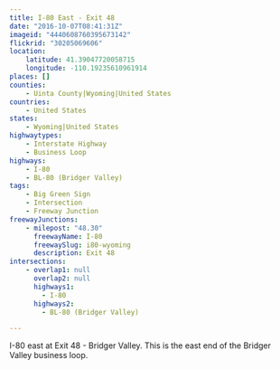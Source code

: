 ```yaml
---
title: I-80 East - Exit 48
date: "2016-10-07T08:41:31Z"
imageid: "4440608760395673142"
flickrid: "30205069606"
location:
    latitude: 41.39047720058715
    longitude: -110.19235610961914
places: []
counties:
    - Uinta County|Wyoming|United States
countries:
    - United States
states:
    - Wyoming|United States
highwaytypes:
    - Interstate Highway
    - Business Loop
highways:
    - I-80
    - BL-80 (Bridger Valley)
tags:
    - Big Green Sign
    - Intersection
    - Freeway Junction
freewayJunctions:
    - milepost: "48.30"
      freewayName: I-80
      freewaySlug: i80-wyoming
      description: Exit 48
intersections:
    - overlap1: null
      overlap2: null
      highways1:
        - I-80
      highways2:
        - BL-80 (Bridger Valley)

---
```

I-80 east at Exit 48 - Bridger Valley.  This is the east end of the Bridger Valley business loop.